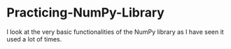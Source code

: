 # Practicing-NumPy-Library
I look at the very basic functionalities of the NumPy library as I have seen it used a lot of times. 
